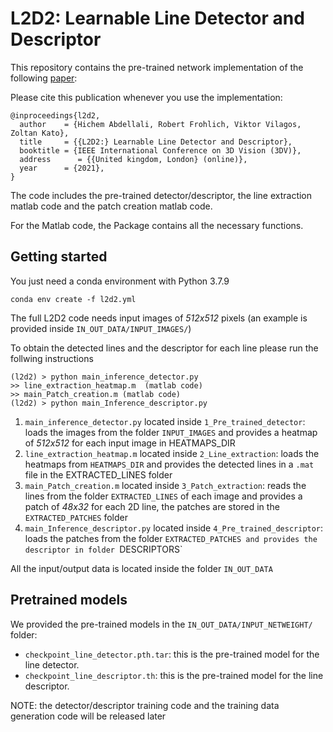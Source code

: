 # L2D2: Learnable Line Detector and Descriptor

This repository contains the pre-trained network implementation of the following [paper](https://www.researchgate.net/publication/355340221_L2D2_Learnable_Line_Detector_and_Descriptor):

Please cite this publication whenever you use the implementation:  
```text
@inproceedings{l2d2,
  author    = {Hichem Abdellali, Robert Frohlich, Viktor Vilagos, Zoltan Kato},
  title     = {{L2D2:} Learnable Line Detector and Descriptor},
  booktitle = {IEEE International Conference on 3D Vision (3DV)},
  address      = {{United kingdom, London} (online)},  
  year      = {2021},
}
```

The code includes the pre-trained detector/descriptor, the line extraction matlab code and the patch creation matlab code.

For the Matlab code, the Package contains all the necessary functions.

Getting started
-----------------
You just need a conda environment with Python 3.7.9

```
conda env create -f l2d2.yml
```

The full L2D2 code needs input images of *512x512* pixels (an example is provided inside `IN_OUT_DATA/INPUT_IMAGES/`)

To obtain the detected lines and the descriptor for each line please run the follwing instructions
```
(l2d2) > python main_inference_detector.py
>> line_extraction_heatmap.m  (matlab code)
>> main_Patch_creation.m (matlab code)
(l2d2) > python main_Inference_descriptor.py
```

1. `main_inference_detector.py` located inside `1_Pre_trained_detector`: loads the images from the folder `INPUT_IMAGES` and provides a heatmap of *512x512* for each input image in HEATMAPS_DIR
2. `line_extraction_heatmap.m` located inside `2_Line_extraction`: loads the heatmaps from `HEATMAPS_DIR` and provides the detected lines in a `.mat` file in the EXTRACTED_LINES folder
3. `main_Patch_creation.m` located inside `3_Patch_extraction`: reads the lines from the folder `EXTRACTED_LINES` of each image and provides a patch of *48x32* for each 2D line, the patches are stored in the `EXTRACTED_PATCHES` folder
4. `main_Inference_descriptor.py` located inside `4_Pre_trained_descriptor`: loads the patches from the folder `EXTRACTED_PATCHES and provides the descriptor in folder `DESCRIPTORS`

All the input/output data is located inside the folder `IN_OUT_DATA`

Pretrained models
-----------------
We provided the pre-trained models in the `IN_OUT_DATA/INPUT_NETWEIGHT/` folder:
 - `checkpoint_line_detector.pth.tar`: this is the pre-trained model for the line detector.
 - `checkpoint_line_descriptor.th`: this is the pre-trained model for the line descriptor.


NOTE: the detector/descriptor training code and the training data generation code will be released later
